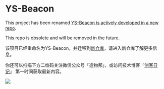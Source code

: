 # YS-Beacon
This project has been renamed [YS-Beacon is actively developed in a new repo](https://github.com/YS-Beacon).

This repo is obsolete and will be removed in the future.

该项目已经重命名为YS-Beacon，并迁移到[新仓库](https://github.com/YS-Beacon)，请进入新仓库了解更多信息。

你还可以扫描下方二维码关注微信公众号「造物邦」，或访问技术博客「[创客日记](https://makerdiary.co)」
第一时间获取最新内容。

![](https://img.makerdiary.co/common/zaowubang_qrcode.png)
